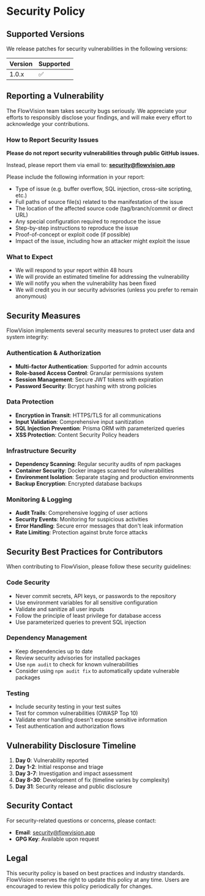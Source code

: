 # Security Policy

## Supported Versions

We release patches for security vulnerabilities in the following versions:

| Version | Supported          |
| ------- | ------------------ |
| 1.0.x   | :white_check_mark: |

## Reporting a Vulnerability

The FlowVision team takes security bugs seriously. We appreciate your efforts to responsibly disclose your findings, and will make every effort to acknowledge your contributions.

### How to Report Security Issues

**Please do not report security vulnerabilities through public GitHub issues.**

Instead, please report them via email to: **security@flowvision.app**

Please include the following information in your report:

- Type of issue (e.g. buffer overflow, SQL injection, cross-site scripting, etc.)
- Full paths of source file(s) related to the manifestation of the issue
- The location of the affected source code (tag/branch/commit or direct URL)
- Any special configuration required to reproduce the issue
- Step-by-step instructions to reproduce the issue
- Proof-of-concept or exploit code (if possible)
- Impact of the issue, including how an attacker might exploit the issue

### What to Expect

- We will respond to your report within 48 hours
- We will provide an estimated timeline for addressing the vulnerability
- We will notify you when the vulnerability has been fixed
- We will credit you in our security advisories (unless you prefer to remain anonymous)

## Security Measures

FlowVision implements several security measures to protect user data and system integrity:

### Authentication & Authorization

- **Multi-factor Authentication**: Supported for admin accounts
- **Role-based Access Control**: Granular permissions system
- **Session Management**: Secure JWT tokens with expiration
- **Password Security**: Bcrypt hashing with strong policies

### Data Protection

- **Encryption in Transit**: HTTPS/TLS for all communications
- **Input Validation**: Comprehensive input sanitization
- **SQL Injection Prevention**: Prisma ORM with parameterized queries
- **XSS Protection**: Content Security Policy headers

### Infrastructure Security

- **Dependency Scanning**: Regular security audits of npm packages
- **Container Security**: Docker images scanned for vulnerabilities
- **Environment Isolation**: Separate staging and production environments
- **Backup Encryption**: Encrypted database backups

### Monitoring & Logging

- **Audit Trails**: Comprehensive logging of user actions
- **Security Events**: Monitoring for suspicious activities
- **Error Handling**: Secure error messages that don't leak information
- **Rate Limiting**: Protection against brute force attacks

## Security Best Practices for Contributors

When contributing to FlowVision, please follow these security guidelines:

### Code Security

- Never commit secrets, API keys, or passwords to the repository
- Use environment variables for all sensitive configuration
- Validate and sanitize all user inputs
- Follow the principle of least privilege for database access
- Use parameterized queries to prevent SQL injection

### Dependency Management

- Keep dependencies up to date
- Review security advisories for installed packages
- Use `npm audit` to check for known vulnerabilities
- Consider using `npm audit fix` to automatically update vulnerable packages

### Testing

- Include security testing in your test suites
- Test for common vulnerabilities (OWASP Top 10)
- Validate error handling doesn't expose sensitive information
- Test authentication and authorization flows

## Vulnerability Disclosure Timeline

1. **Day 0**: Vulnerability reported
2. **Day 1-2**: Initial response and triage
3. **Day 3-7**: Investigation and impact assessment
4. **Day 8-30**: Development of fix (timeline varies by complexity)
5. **Day 31**: Security release and public disclosure

## Security Contact

For security-related questions or concerns, please contact:

- **Email**: security@flowvision.app
- **GPG Key**: Available upon request

## Legal

This security policy is based on best practices and industry standards. FlowVision reserves the right to update this policy at any time. Users are encouraged to review this policy periodically for changes.
